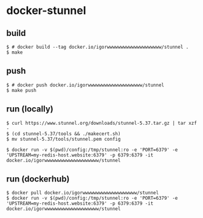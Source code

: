 # docker-stunnel

## build

    $ # docker build --tag docker.io/igorwwwwwwwwwwwwwwwwwwww/stunnel .
    $ make

## push

    $ # docker push docker.io/igorwwwwwwwwwwwwwwwwwwww/stunnel
    $ make push

## run (locally)

    $ curl https://www.stunnel.org/downloads/stunnel-5.37.tar.gz | tar xzf -
    $ (cd stunnel-5.37/tools && ./makecert.sh)
    $ mv stunnel-5.37/tools/stunnel.pem config

    $ docker run -v $(pwd)/config:/tmp/stunnel:ro -e 'PORT=6379' -e 'UPSTREAM=my-redis-host.website:6379' -p 6379:6379 -it docker.io/igorwwwwwwwwwwwwwwwwwwww/stunnel

## run (dockerhub)

    $ docker pull docker.io/igorwwwwwwwwwwwwwwwwwwww/stunnel
    $ docker run -v $(pwd)/config:/tmp/stunnel:ro -e 'PORT=6379' -e 'UPSTREAM=my-redis-host.website:6379' -p 6379:6379 -it docker.io/igorwwwwwwwwwwwwwwwwwwww/stunnel
